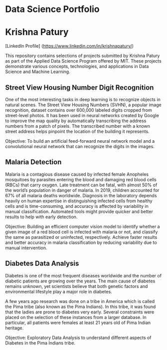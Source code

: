 # Data Science Portfolio
# Krishna Patury 
[LinkedIn Profile] (https://www.linkedin.com/in/krishnapatury/)

This repository contains selections of projects submitted by Krishna Patury as part of the Applied Data Science Program offered by MIT. These projects demonstrate various concepts, technologies, and applications in Data Science and Machine Learning.


## Street View Housing Number Digit Recognition
One of the most interesting tasks in deep learning is to recognize objects in natural scenes. The Street View Housing Numbers (SVHN), a popular image recognition, dataset contains over 600,000 labeled digits cropped from street-level photos. It has been used in neural networks created by Google to improve the map quality by automatically transcribing the address numbers from a patch of pixels. The transcribed number with a known street address helps pinpoint the location of the building it represents.

Objective:
To build an artificial feed-forward neural network model and a convolutional neural network that can recognize the digits in the images.


## Malaria Detection
Malaria is a contagious disease caused by infected female Anopheles mosquitoes by parasites entering the blood and damaging red blood cells (RBCs) that carry oxygen. Late treatment can be fatal, with almost 50% of the world’s population in danger of malaria. In 2019, children accounted for 67% of all malaria deaths worldwide. Diagnosis in the laboratory depends heavily on human expertise in distinguishing infected cells from healthy cells and is time-consuming, and accuracy is affected by variability in manual classification. Automated tools might provide quicker and better results to help with early detection.

Objective:
Building an efficient computer vision model to identify whether a given image of a red blood cell is infected with malaria or not, and classify the same as parasitized or uninfected, respectively. Achieve faster results and better accuracy in malaria classification by reducing variability due to manual intervention.


## Diabetes Data Analysis
Diabetes is one of the most frequent diseases worldwide and the number of diabetic patients are growing over the years. The main cause of diabetes remains unknown, yet scientists believe that both genetic factors and environmental lifestyle play a major role in diabetes.

A few years ago research was done on a tribe in America which is called the Pima tribe (also known as the Pima Indians). In this tribe, it was found that the ladies are prone to diabetes very early. Several constraints were placed on the selection of these instances from a larger database. In particular, all patients were females at least 21 years old of Pima Indian heritage.

Objective:
Exploratory Data Analysis to understand different aspects of Diabetes in the Pima Indians tribe.

